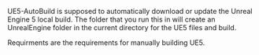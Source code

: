UE5-AutoBuild is supposed to automatically download or update the Unreal Engine 5 local build. The folder that you run this in will create an UnrealEngine folder in the current directory for the UE5 files and build. 

Requirments are the requirements for manually building UE5.
